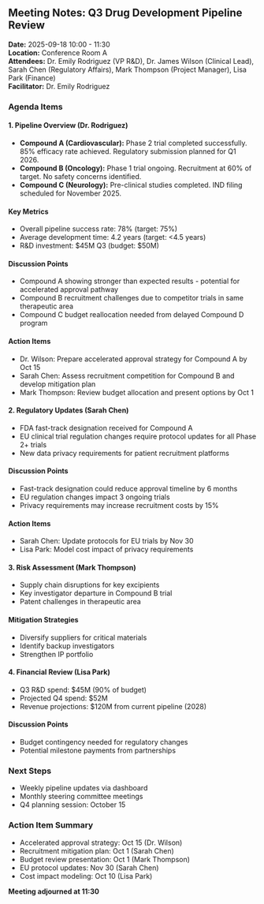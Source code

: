 ## Meeting Notes: Q3 Drug Development Pipeline Review

**Date:** 2025-09-18 10:00 - 11:30  
**Location:** Conference Room A  
**Attendees:** Dr. Emily Rodriguez (VP R&D), Dr. James Wilson (Clinical Lead), Sarah Chen (Regulatory Affairs), Mark Thompson (Project Manager), Lisa Park (Finance)  
**Facilitator:** Dr. Emily Rodriguez  

### Agenda Items

#### 1. Pipeline Overview (Dr. Rodriguez)
- **Compound A (Cardiovascular):** Phase 2 trial completed successfully. 85% efficacy rate achieved. Regulatory submission planned for Q1 2026.
- **Compound B (Oncology):** Phase 1 trial ongoing. Recruitment at 60% of target. No safety concerns identified.
- **Compound C (Neurology):** Pre-clinical studies completed. IND filing scheduled for November 2025.

#### Key Metrics
- Overall pipeline success rate: 78% (target: 75%)
- Average development time: 4.2 years (target: <4.5 years)
- R&D investment: $45M Q3 (budget: $50M)

#### Discussion Points
- Compound A showing stronger than expected results - potential for accelerated approval pathway
- Compound B recruitment challenges due to competitor trials in same therapeutic area
- Compound C budget reallocation needed from delayed Compound D program

#### Action Items
- Dr. Wilson: Prepare accelerated approval strategy for Compound A by Oct 15
- Sarah Chen: Assess recruitment competition for Compound B and develop mitigation plan
- Mark Thompson: Review budget allocation and present options by Oct 1

#### 2. Regulatory Updates (Sarah Chen)
- FDA fast-track designation received for Compound A
- EU clinical trial regulation changes require protocol updates for all Phase 2+ trials
- New data privacy requirements for patient recruitment platforms

#### Discussion Points
- Fast-track designation could reduce approval timeline by 6 months
- EU regulation changes impact 3 ongoing trials
- Privacy requirements may increase recruitment costs by 15%

#### Action Items
- Sarah Chen: Update protocols for EU trials by Nov 30
- Lisa Park: Model cost impact of privacy requirements

#### 3. Risk Assessment (Mark Thompson)
- Supply chain disruptions for key excipients
- Key investigator departure in Compound B trial
- Patent challenges in therapeutic area

#### Mitigation Strategies
- Diversify suppliers for critical materials
- Identify backup investigators
- Strengthen IP portfolio

#### 4. Financial Review (Lisa Park)
- Q3 R&D spend: $45M (90% of budget)
- Projected Q4 spend: $52M
- Revenue projections: $120M from current pipeline (2028)

#### Discussion Points
- Budget contingency needed for regulatory changes
- Potential milestone payments from partnerships

### Next Steps
- Weekly pipeline updates via dashboard
- Monthly steering committee meetings
- Q4 planning session: October 15

### Action Item Summary
- Accelerated approval strategy: Oct 15 (Dr. Wilson)
- Recruitment mitigation plan: Oct 1 (Sarah Chen)
- Budget review presentation: Oct 1 (Mark Thompson)
- EU protocol updates: Nov 30 (Sarah Chen)
- Cost impact modeling: Oct 10 (Lisa Park)

**Meeting adjourned at 11:30**